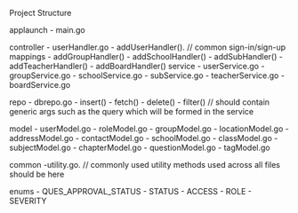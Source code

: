 Project Structure

applaunch
	- main.go

controller
	- userHandler.go
		- addUserHandler().   // common sign-in/sign-up mappings
		- addGroupHandler()
		- addSchoolHandler()
		- addSubHandler()
		- addTeacherHandler()
		- addBoardHandler()
service
	- userService.go
	- groupService.go
	- schoolService.go
	- subService.go
	- teacherService.go
	- boardService.go

repo
	- dbrepo.go
		- insert()
        - fetch()
        - delete()
        - filter() // should contain generic args such as the query which will be formed in the service

model
	- userModel.go
	- roleModel.go
	- groupModel.go
	- locationModel.go
	- addressModel.go
	- contactModel.go
	- schoolModel.go
	- classModel.go
	- subjectModel.go
	- chapterModel.go
	- questionModel.go
	- tagModel.go

common
	-utility.go. // commonly used utility methods used across all files should be here

enums
	- QUES_APPROVAL_STATUS
	- STATUS
	- ACCESS
	- ROLE
	- SEVERITY




